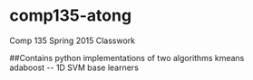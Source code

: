 # comp135-atong
Comp 135 Spring 2015 Classwork

##Contains python implementations of two algorithms
kmeans  
adaboost -- 1D SVM base learners
